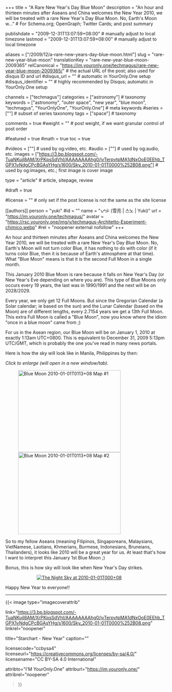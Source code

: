+++
title = "A Rare New Year's Day Blue Moon"
description = "An hour and thirteen minutes after Aseans and China welcomes the New Year 2010, we will be treated with a rare New Year's Day Blue Moon. No, Earth's Moon w…"                                                    # For Schema.org; OpenGraph; Twitter Cards; and post summary

publishdate = "2009-12-31T13:07:59+08:00"                                        # manually adjust to local timezone
lastmod = "2009-12-31T13:07:59+08:00"                                        # manually adjust to local timezone

aliases = ["/2009/12/a-rare-new-years-day-blue-moon.html"]
slug = "rare-new-year-blue-moon"
translationKey = "rare-new-year-blue-moon-2009365"
relCanonical = "https://im.youronly.one/techmagus/rare-new-year-blue-moon-2009365/"                                                   # the actual URL of the post; also used for disqus ID and url
#disqus_url = ""                                                    # automatic in YourOnly.One setup
#disqus_identifier = ""                                             # highly recommended by Disqus; automatic in YourOnly.One setup

channels = ["techmagus"]
categories = ["astronomy"]                                                   # taxonomy
keywords = ["astronomy", "outer space", "new year", "blue moon", "techmagus", "YourOnlyOne", "YourOnly.One"]                                                     # meta keywords
#series = [""]                                                       # subset of series taxonomy
tags = ["space"]                                                         # taxonomy

comments = true
#weight = ""                                                        # post weight, if we want granular control of post order

#featured = true
#math = true
toc = true

#videos = [""]                                                       # used by og:video, etc.
#audio = [""]                                                        # used by og:audio, etc.
images = ["https://3.bp.blogspot.com/-TuaNKujl8AM/XrPKpsSdVhI/AAAAAAAAhg0/jvTerpvtpMA1dNxOoE0EEhb_TGPX1vNdgCPcBGAsYHg/s1600/Sky_2010-01-01T0000%252B08.png"]                                                       # used by og:images, etc.; first image is cover image

type = "article"                                                           # article, sitepage, review

#draft = true

#license = ""                                                       # only set if the post license is not the same as the site license

[[authors]]
  person = "yuki"
  #id = ""
  name = "ᜌᜓᜃᜒ (雪亮 | 스노 | Yuki)"
  url = "https://im.youronly.one/techmagus/"
  avatar = "https://rsc.youronly.one/img/y/techmagus-Architetto-Esperiment-chimico.webp"
  #rel = "noopener external nofollow"
+++

An hour and thirteen minutes after Aseans and China welcomes the New Year 2010, we will be treated with a rare New Year's Day <i>Blue</i> Moon. No, Earth's Moon will not turn color Blue, it has nothing to do with color (if it turns color Blue, then it is because of Earth's atmosphere at that time). What "Blue Moon" means is that it is the second Full Moon in a single month.

This January 2010 Blue Moon is rare because it falls on New Year's Day (or New Year's Eve depending on where you are). This type of Blue Moons only occurs every 19 years, the last was in 1990/1991 and the next will be on 2028/2029.

<!--more-->

Every year, we only get 12 Full Moons. But since the Gregorian Calendar (a Solar calendar; ie based on the sun) and the Lunar Calendar (based on the Moon) are of different lengths, every 2.7154 years we get a 13th Full Moon. This extra Full Moon is called a "Blue Moon", now you know where the idiom "once in a blue moon" came from ;)

For us in the Asean region, our Blue Moon will be on January 1, 2010 at exactly 1:13am UTC+0800. This is equivalent to December 31, 2009 5:13pm UTC/GMT, which is probably the one you've read in many news portals.

Here is how the sky will look like in Manila, Philippines by then:

*Click to enlarge (will open in a new window/tab).*

<figure class="figure_box">
  <div class="block_center blogspot_gallery" style="width: 90%;">
    <div class="separator" style="clear: both;">
      <a href="https://4.bp.blogspot.com/-jgWo62jgJXg/XrFihbiNTrI/AAAAAAAAhfg/PoG-sXTcRdomgxR3CezSvlBHetREh0JqACPcBGAsYHg/s1600/Blue%2BMoon_2010-01-01T0113%252B08_01.png" imageanchor="1" ><img class="float_left" loading="lazy" alt="Blue Moon 2010-01-01T0113+08 Map #1" border="0" src="https://4.bp.blogspot.com/-jgWo62jgJXg/XrFihbiNTrI/AAAAAAAAhfg/PoG-sXTcRdomgxR3CezSvlBHetREh0JqACPcBGAsYHg/s320/Blue%2BMoon_2010-01-01T0113%252B08_01.png" width="320" height="256" data-original-width="1280" data-original-height="1024" /></a>
      <a href="https://2.bp.blogspot.com/-4vLJFRm8NX8/XrFihfH0q7I/AAAAAAAAhfg/w_mYuLV1j88LmE8YLR53_CJ0oya3njbNACPcBGAsYHg/s1600/Blue%2BMoon_2010-01-01T0113%252B08_02.png" imageanchor="1" ><img loading="lazy" alt="Blue Moon 2010-01-01T0113+08 Map #2" border="0" src="https://2.bp.blogspot.com/-4vLJFRm8NX8/XrFihfH0q7I/AAAAAAAAhfg/w_mYuLV1j88LmE8YLR53_CJ0oya3njbNACPcBGAsYHg/s320/Blue%2BMoon_2010-01-01T0113%252B08_02.png" width="320" height="256" data-original-width="1280" data-original-height="1024" /></a>
    </div>
    <div class="float_clear_both"></div>
  </div>
</figure>

So to my fellow Aseans (meaning Filipinos, Singaporeans, Malaysians, VietNamese, Laotians, Khmerians, Burmese, Indonesians, Bruneians, Thailanders), it looks like 2010 will be a great year for us. At least that's how I want to interpret this January 1st Blue Moon ;)

Bonus, this is how sky will look like when New Year's Day strikes.

<figure class="figure_box">
  <div class="block_center blogspot_gallery" style="width: 90%;">
    <div class="separator" style="clear: both; text-align: center;"><a href="https://3.bp.blogspot.com/-TuaNKujl8AM/XrPKpsSdVhI/AAAAAAAAhg0/jvTerpvtpMA1dNxOoE0EEhb_TGPX1vNdgCPcBGAsYHg/s1600/Sky_2010-01-01T0000%252B08.png" imageanchor="1" style="margin-left: 1em; margin-right: 1em;"><img loading="lazy" alt="The Night Sky at 2010-01-01T000+08" border="0" src="https://3.bp.blogspot.com/-TuaNKujl8AM/XrPKpsSdVhI/AAAAAAAAhg0/jvTerpvtpMA1dNxOoE0EEhb_TGPX1vNdgCPcBGAsYHg/s1600/Sky_2010-01-01T0000%252B08.png" data-original-width="1280" data-original-height="1024" /></a></div>
    <div class="float_clear_both"></div>
  </div>
</figure>

Happy New Year to everyone!!

---

{{< image
  type="imagecoverattrib"

  link="https://3.bp.blogspot.com/-TuaNKujl8AM/XrPKpsSdVhI/AAAAAAAAhg0/jvTerpvtpMA1dNxOoE0EEhb_TGPX1vNdgCPcBGAsYHg/s1600/Sky_2010-01-01T0000%252B08.png"
  linkrel="noopener"

  title="Starchart - New Year"
  caption=""

  licensecode="ccbysa4"
  licenseurl="https://creativecommons.org/licenses/by-sa/4.0/"
  licensename="CC BY-SA 4.0 International"

  attribto="I'M YourOnly.One"
  attriburl="https://im.youronly.one/"
  attribrel="noopener"
>}}
